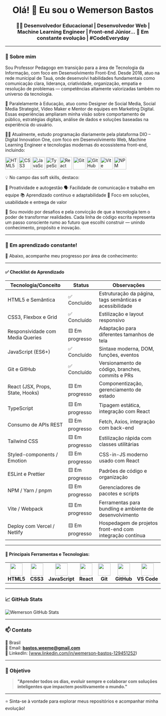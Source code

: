 
<h1 align="center">Olá! 👋 Eu sou o Wemerson Bastos</h1>
<h3 align="center">👨‍💻 Desenvolvedor  Educacional | Desenvolvedor Web | Machine Learning Engineer | Front-end Júnior...
🚀 Em constante evolução | #CodeEveryday</h3>

---

### 🚀 Sobre mim


Sou Professor Pedagogo em transição para a área de Tecnologia da Informação, com foco em Desenvolvimento Front-End. Desde 2018, atuo na rede municipal de Tauá, onde desenvolvi habilidades fundamentais como comunicação clara, liderança, criatividade, organização, empatia e resolução de problemas — competências altamente valorizadas também no universo da tecnologia.

📲 Paralelamente à Educação, atuo como Designer de Social Media, Social Media Strategist, Vídeo Maker e Mentor de equipes em Marketing Digital. Essas experiências ampliaram minha visão sobre comportamento de público, estratégias digitais, análise de dados e soluções baseadas na experiência do usuário.

👨‍💻 Atualmente, estudo programação diariamente pela plataforma DIO – Digital Innovation One, com foco em Desenvolvimento Web, Machine Learning Engineer e tecnologias modernas do ecossistema front-end, incluindo:

<p align="left"> <img src="https://cdn.jsdelivr.net/gh/devicons/devicon/icons/html5/html5-original.svg" width="40" height="40" alt="HTML5"/> <img src="https://cdn.jsdelivr.net/gh/devicons/devicon/icons/css3/css3-original.svg" width="40" height="40" alt="CSS3"/> <img src="https://cdn.jsdelivr.net/gh/devicons/devicon/icons/javascript/javascript-original.svg" width="40" height="40" alt="JavaScript"/> <img src="https://cdn.jsdelivr.net/gh/devicons/devicon/icons/typescript/typescript-original.svg" width="40" height="40" alt="TypeScript"/> <img src="https://cdn.jsdelivr.net/gh/devicons/devicon/icons/react/react-original.svg" width="40" height="40" alt="React"/> <img src="https://cdn.jsdelivr.net/gh/devicons/devicon/icons/git/git-original.svg" width="40" height="40" alt="Git"/> <img src="https://cdn.jsdelivr.net/gh/devicons/devicon/icons/github/github-original.svg" width="40" height="40" alt="GitHub"/> <img src="https://cdn.jsdelivr.net/gh/devicons/devicon/icons/vite/vite-original.svg" width="40" height="40" alt="Vite"/> <img src="https://cdn.jsdelivr.net/gh/devicons/devicon/icons/npm/npm-original-wordmark.svg" width="40" height="40" alt="NPM"/> </p>

💡 No campo das soft skills, destaco:

🧠 Proatividade e autogestão
🗣️ Facilidade de comunicação e trabalho em equipe
📚 Aprendizado contínuo e adaptabilidade
🎯 Foco em soluções, usabilidade e entrega de valor


🚀 Sou movido por desafios e pela convicção de que a tecnologia tem o poder de transformar realidades. Cada linha de código escrita representa um passo consciente rumo ao futuro que escolhi construir — unindo conhecimento, propósito e inovação.


---


### 📌 Em aprendizado constante!

🎯 Abaixo, acompanhe meu progresso por área de conhecimento:

---

#### ✅ Checklist de Aprendizado

| Tecnologia/Conceito              | Status          | Observações                                              |
| -------------------------------- | --------------- | -------------------------------------------------------- |
| HTML5 e Semântica                | ✅ Concluído | Estruturação da página, tags semânticas e acessibilidade |
| CSS3, Flexbox e Grid             | ✅ Concluído     | Estilização e layout responsivo                          |
| Responsividade com Media Queries | 🟨 Em progresso | Adaptação para diferentes tamanhos de tela               |
| JavaScript (ES6+)                | ✅ Concluído     | Sintaxe moderna, DOM, funções, eventos                   |
| Git e GitHub                     | ✅ Concluído     | Versionamento de código, branches, commits e PRs         |
| React (JSX, Props, State, Hooks) | 🟨 Em progresso | Componentização, gerenciamento de estado                 |
| TypeScript                       | 🟨 Em progresso | Tipagem estática, integração com React                   |
| Consumo de APIs REST             | 🟨 Em progresso | Fetch, Axios, integração com back-end                    |
| Tailwind CSS                     | 🟨 Em progresso | Estilização rápida com classes utilitárias               |
| Styled-components / Emotion      | 🟨 Em progresso | CSS-in-JS moderno usado com React                        |
| ESLint e Prettier                | 🟨 Em progresso | Padrões de código e organização                          |
| NPM / Yarn / pnpm                | 🟨 Em progresso | Gerenciadores de pacotes e scripts                       |
| Vite / Webpack                   | 🟨 Em progresso | Ferramentas para bundling e ambiente de desenvolvimento  |
| Deploy com Vercel / Netlify      | 🟨 Em progresso | Hospedagem de projetos front-end com integração contínua |

---

#### 🧰 Principais Ferramentas e Tecnologias:

<div align="center">

<table>
  <tr>
    <td align="center">
      <img src="https://cdn.jsdelivr.net/gh/devicons/devicon/icons/html5/html5-original.svg" width="40" /><br/>
      <b>HTML5</b>
    </td>
    <td align="center">
      <img src="https://cdn.jsdelivr.net/gh/devicons/devicon/icons/css3/css3-original.svg" width="40" /><br/>
      <b>CSS3</b>
    </td>
    <td align="center">
      <img src="https://cdn.jsdelivr.net/gh/devicons/devicon/icons/javascript/javascript-original.svg" width="40" /><br/>
      <b>JavaScript</b>
    </td>
    <td align="center">
      <img src="https://cdn.jsdelivr.net/gh/devicons/devicon/icons/react/react-original.svg" width="40" /><br/>
      <b>React</b>
    </td>
    <td align="center">
      <img src="https://cdn.jsdelivr.net/gh/devicons/devicon/icons/git/git-original.svg" width="40" /><br/>
      <b>Git</b>
    </td>
    <td align="center">
      <img src="https://cdn.jsdelivr.net/gh/devicons/devicon/icons/github/github-original.svg" width="40" /><br/>
      <b>GitHub</b>
    </td>
    <td align="center">
      <img src="https://cdn.jsdelivr.net/gh/devicons/devicon/icons/vscode/vscode-original.svg" width="40" /><br/>
      <b>VS Code</b>
    </td>
  </tr>
</table>

</div>

---

### 📈 GitHub Stats

<p align="left">
  <img src="https://github-readme-stats.vercel.app/api?username=WemersonBastos-Dev&show_icons=true&theme=tokyonight" alt="Wemerson GitHub Stats"/>
</p>

---

### 📫 Contato

📍 Brasil  
📧 Email: **bastos.weeme@gmail.com**  
💼 LinkedIn: [www.linkedin.com/in/wemerson-bastos-129451252)  

---

### 🎯 Objetivo

> **"Aprender todos os dias, evoluir sempre e colaborar com soluções inteligentes que impactem positivamente o mundo."**

---

⭐ Sinta-se à vontade para explorar meus repositórios e acompanhar minha evolução!


